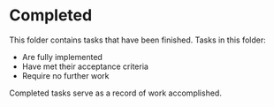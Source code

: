 # Completed

This folder contains tasks that have been finished. Tasks in this folder:
- Are fully implemented
- Have met their acceptance criteria
- Require no further work

Completed tasks serve as a record of work accomplished.

